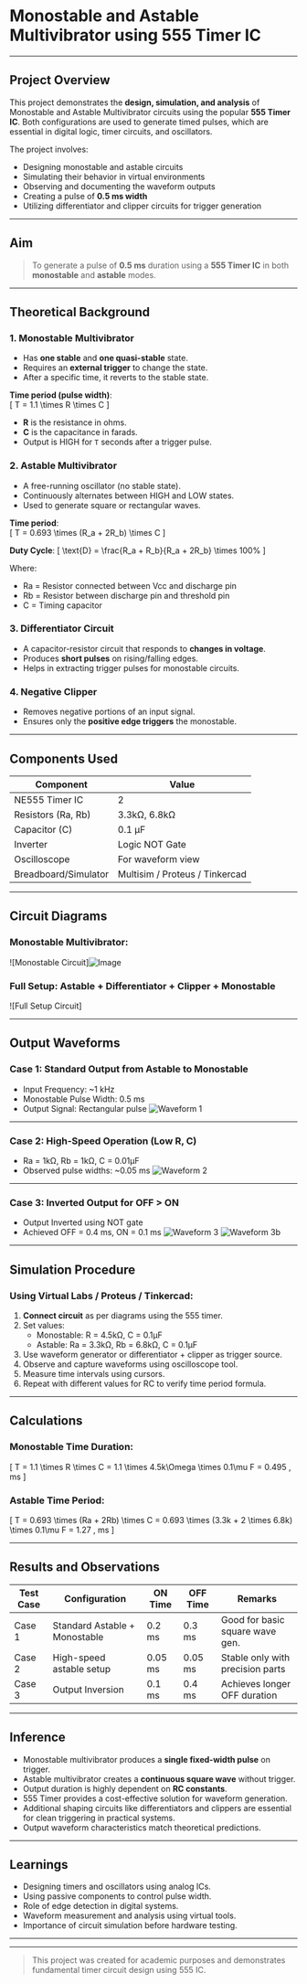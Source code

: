 #  Monostable and Astable Multivibrator using 555 Timer IC

---

##  Project Overview

This project demonstrates the **design, simulation, and analysis** of Monostable and Astable Multivibrator circuits using the popular **555 Timer IC**. Both configurations are used to generate timed pulses, which are essential in digital logic, timer circuits, and oscillators.

The project involves:
- Designing monostable and astable circuits
- Simulating their behavior in virtual environments
- Observing and documenting the waveform outputs
- Creating a pulse of **0.5 ms width**
- Utilizing differentiator and clipper circuits for trigger generation

---

##  Aim

> To generate a pulse of **0.5 ms** duration using a **555 Timer IC** in both **monostable** and **astable** modes.

---

##  Theoretical Background

### 1. Monostable Multivibrator
- Has **one stable** and **one quasi-stable** state.
- Requires an **external trigger** to change the state.
- After a specific time, it reverts to the stable state.

**Time period (pulse width)**:  
\[
T = 1.1 \times R \times C
\]

- **R** is the resistance in ohms.
- **C** is the capacitance in farads.
- Output is HIGH for `T` seconds after a trigger pulse.

### 2. Astable Multivibrator
- A free-running oscillator (no stable state).
- Continuously alternates between HIGH and LOW states.
- Used to generate square or rectangular waves.

**Time period**:  
\[
T = 0.693 \times (R_a + 2R_b) \times C
\]

**Duty Cycle**:
\[
\text{D} = \frac{R_a + R_b}{R_a + 2R_b} \times 100\%
\]

Where:
- Ra = Resistor connected between Vcc and discharge pin
- Rb = Resistor between discharge pin and threshold pin
- C = Timing capacitor

### 3. Differentiator Circuit
- A capacitor-resistor circuit that responds to **changes in voltage**.
- Produces **short pulses** on rising/falling edges.
- Helps in extracting trigger pulses for monostable circuits.

### 4. Negative Clipper
- Removes negative portions of an input signal.
- Ensures only the **positive edge triggers** the monostable.

---

##  Components Used

| Component           | Value             |
|--------------------|------------------|
| NE555 Timer IC     | 2                |
| Resistors (Ra, Rb) | 3.3kΩ, 6.8kΩ     |
| Capacitor (C)      | 0.1 µF           |
| Inverter           | Logic NOT Gate   |
| Oscilloscope       | For waveform view|
| Breadboard/Simulator | Multisim / Proteus / Tinkercad |

---

##  Circuit Diagrams

###  Monostable Multivibrator:
![Monostable Circuit]![Image](https://github.com/user-attachments/assets/e19694d0-2e06-4fd7-a29d-96534ac82ac3)

###  Full Setup: Astable + Differentiator + Clipper + Monostable
![Full Setup Circuit]

---

##  Output Waveforms

###  Case 1: Standard Output from Astable to Monostable
- Input Frequency: ~1 kHz
- Monostable Pulse Width: 0.5 ms
- Output Signal: Rectangular pulse
![Waveform 1](https://github.com/user-attachments/assets/bdcbd7d8-b042-44d8-a02f-16989a367a90)

---

###  Case 2: High-Speed Operation (Low R, C)
- Ra = 1kΩ, Rb = 1kΩ, C = 0.01µF
- Observed pulse widths: ~0.05 ms
![Waveform 2](https://github.com/user-attachments/assets/bb0dabe9-f63f-4be1-9e6b-fbbc78f23174)

---

###  Case 3: Inverted Output for OFF > ON
- Output Inverted using NOT gate
- Achieved OFF = 0.4 ms, ON = 0.1 ms
![Waveform 3](https://github.com/user-attachments/assets/62330045-4a0a-422d-b977-9699a629bb00)
![Waveform 3b](https://github.com/user-attachments/assets/5974cd20-b140-48e9-b307-9e661e8e4906)

---

##  Simulation Procedure

### Using Virtual Labs / Proteus / Tinkercad:
1. **Connect circuit** as per diagrams using the 555 timer.
2. Set values:
   - Monostable: R = 4.5kΩ, C = 0.1µF
   - Astable: Ra = 3.3kΩ, Rb = 6.8kΩ, C = 0.1µF
3. Use waveform generator or differentiator + clipper as trigger source.
4. Observe and capture waveforms using oscilloscope tool.
5. Measure time intervals using cursors.
6. Repeat with different values for RC to verify time period formula.

---

##  Calculations

### Monostable Time Duration:
\[
T = 1.1 \times R \times C = 1.1 \times 4.5k\Omega \times 0.1\mu F = 0.495 \, ms
\]

### Astable Time Period:
\[
T = 0.693 \times (Ra + 2Rb) \times C = 0.693 \times (3.3k + 2 \times 6.8k) \times 0.1\mu F = 1.27 \, ms
\]

---

##  Results and Observations

| **Test Case** | **Configuration**              | **ON Time** | **OFF Time** | **Remarks**                      |
|---------------|-------------------------------|-------------|--------------|----------------------------------|
| Case 1        | Standard Astable + Monostable | 0.2 ms      | 0.3 ms       | Good for basic square wave gen. |
| Case 2        | High-speed astable setup      | 0.05 ms     | 0.05 ms      | Stable only with precision parts|
| Case 3        | Output Inversion              | 0.1 ms      | 0.4 ms       | Achieves longer OFF duration    |

---

##  Inference

- Monostable multivibrator produces a **single fixed-width pulse** on trigger.
- Astable multivibrator creates a **continuous square wave** without trigger.
- Output duration is highly dependent on **RC constants**.
- 555 Timer provides a cost-effective solution for waveform generation.
- Additional shaping circuits like differentiators and clippers are essential for clean triggering in practical systems.
- Output waveform characteristics match theoretical predictions.

---

##  Learnings

- Designing timers and oscillators using analog ICs.
- Using passive components to control pulse width.
- Role of edge detection in digital systems.
- Waveform measurement and analysis using virtual tools.
- Importance of circuit simulation before hardware testing.

---




---

>  This project was created for academic purposes and demonstrates fundamental timer circuit design using 555 IC.




